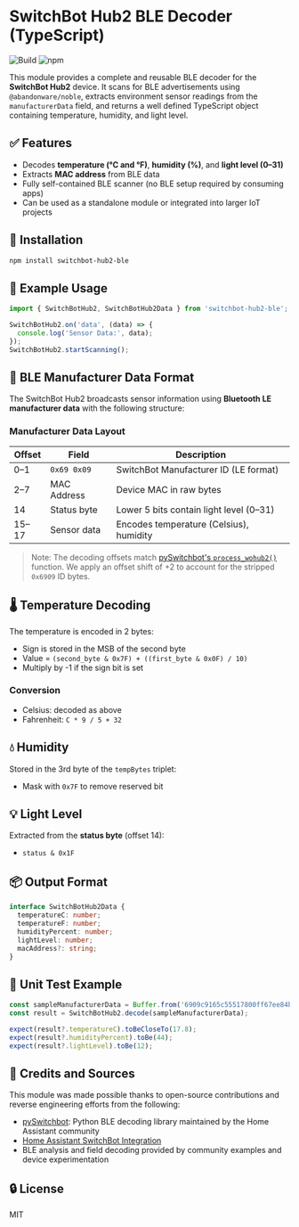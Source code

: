 # SwitchBot Hub2 BLE Decoder (TypeScript)

![Build](https://github.com/edabe/switchbot-hub2-ble/actions/workflows/test.yml/badge.svg)
![npm](https://img.shields.io/npm/v/switchbot-hub2-ble)

This module provides a complete and reusable BLE decoder for the **SwitchBot Hub2** device. It scans for BLE advertisements using `@abandonware/noble`, extracts environment sensor readings from the `manufacturerData` field, and returns a well defined TypeScript object containing temperature, humidity, and light level.

## ✅ Features

- Decodes **temperature (°C and °F)**, **humidity (%)**, and **light level (0–31)**
- Extracts **MAC address** from BLE data
- Fully self-contained BLE scanner (no BLE setup required by consuming apps)
- Can be used as a standalone module or integrated into larger IoT projects

## 🚀 Installation

```bash
npm install switchbot-hub2-ble
```

## 🧪 Example Usage

```ts
import { SwitchBotHub2, SwitchBotHub2Data } from 'switchbot-hub2-ble';

SwitchBotHub2.on('data', (data) => {
  console.log('Sensor Data:', data);
});
SwitchBotHub2.startScanning();
```

## 🧬 BLE Manufacturer Data Format

The SwitchBot Hub2 broadcasts sensor information using **Bluetooth LE manufacturer data** with the following structure:

### Manufacturer Data Layout

| Offset | Field        | Description                                      |
|--------|--------------|--------------------------------------------------|
| 0–1    | `0x69 0x09`  | SwitchBot Manufacturer ID (LE format)            |
| 2–7    | MAC Address  | Device MAC in raw bytes                          |
| 14     | Status byte  | Lower 5 bits contain light level (0–31)          |
| 15–17  | Sensor data  | Encodes temperature (Celsius), humidity          |

> Note: The decoding offsets match [pySwitchbot's `process_wohub2()`](https://github.com/sblibs/pySwitchbot/blob/master/switchbot/adv_parsers/hub2.py) function. We apply an offset shift of +2 to account for the stripped `0x6909` ID bytes.

## 🌡️ Temperature Decoding

The temperature is encoded in 2 bytes:

- Sign is stored in the MSB of the second byte
- Value = `(second_byte & 0x7F) + ((first_byte & 0x0F) / 10)`
- Multiply by -1 if the sign bit is set

### Conversion

- Celsius: decoded as above
- Fahrenheit: `C * 9 / 5 + 32`

## 💧 Humidity

Stored in the 3rd byte of the `tempBytes` triplet:

- Mask with `0x7F` to remove reserved bit

## 💡 Light Level

Extracted from the **status byte** (offset 14):

- `status & 0x1F`

## 📦 Output Format

```ts
interface SwitchBotHub2Data {
  temperatureC: number;
  temperatureF: number;
  humidityPercent: number;
  lightLevel: number;
  macAddress?: string;
}
```

## 🧪 Unit Test Example

```ts
const sampleManufacturerData = Buffer.from('6909c9165c55517800ff67ee84b98a048eab00', 'hex');
const result = SwitchBotHub2.decode(sampleManufacturerData);

expect(result?.temperatureC).toBeCloseTo(17.8);
expect(result?.humidityPercent).toBe(44);
expect(result?.lightLevel).toBe(12);
```

## 🙏 Credits and Sources

This module was made possible thanks to open-source contributions and reverse engineering efforts from the following:

- [pySwitchbot](https://github.com/sblibs/pySwitchbot): Python BLE decoding library maintained by the Home Assistant community
- [Home Assistant SwitchBot Integration](https://github.com/home-assistant/core/tree/dev/homeassistant/components/switchbot)
- BLE analysis and field decoding provided by community examples and device experimentation

## 🔒 License

MIT
